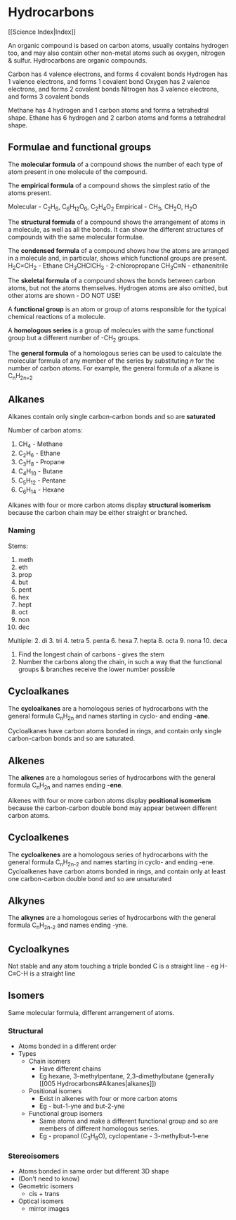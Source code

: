 # Hydrocarbons
[[Science Index|Index]]


An organic compound is based on carbon atoms, usually contains hydrogen too, and may also contain other non-metal atoms such as oxygen, nitrogen & sulfur. Hydrocarbons are organic compounds.

Carbon has 4 valence electrons, and forms 4 covalent bonds
Hydrogen has 1 valence electrons, and forms 1 covalent bond
Oxygen has 2 valence electrons, and forms 2 covalent bonds
Nitrogen has 3 valence electrons, and forms 3 covalent bonds

Methane has 4 hydrogen and 1 carbon atoms and forms a tetrahedral shape.
Ethane has 6 hydrogen and 2 carbon atoms and forms a tetrahedral shape.

## Formulae and functional groups
The **molecular formula** of a compound shows the number of each type of atom present in one molecule of the compound.

The **empirical formula** of a compound shows the simplest ratio of the atoms present.

Molecular - C<sub>2</sub>H<sub>6</sub>, C<sub>6</sub>H<sub>12</sub>O<sub>6</sub>, C<sub>2</sub>H<sub>4</sub>O<sub>2</sub>
Empirical - CH<sub>3</sub>,    CH<sub>2</sub>O,       H<sub>2</sub>O

The **structural formula** of a compound shows the arrangement of atoms in a molecule, as well as all the bonds.
It can show the different structures of compounds with the same molecular formulae.

The **condensed formula** of a compound shows how the atoms are arranged in a molecule and, in particular, shows which functional groups are present.
H<sub>2</sub>C=CH<sub>2</sub> - Ethane
CH<sub>3</sub>CHClCH<sub>3</sub> - 2-chloropropane
CH<sub>3</sub>C$\equiv$N - ethanenitrile

The **skeletal formula** of a compound shows the bonds between carbon atoms, but not the atoms themselves. Hydrogen atoms are also omitted, but other atoms are shown - DO NOT USE!

A **functional group** is an atom or group of atoms responsible for the typical chemical reactions of a molecule.

A **homologous series** is a group of molecules with the same functional group but a different number of -CH$_2$ groups.

The **general formula** of a homologous series can be used to calculate the molecular formula of any member of the series by substituting $n$ for the number of carbon atoms.
For example, the general formula of a alkane is C<sub>n</sub>H<sub>2n+2</sub> 


## Alkanes
Alkanes contain only single carbon-carbon bonds and so are **saturated**

Number of carbon atoms:
1. CH<sub>4</sub> - Methane
2. C<sub>2</sub>H<sub>6</sub> - Ethane
3. C<sub>3</sub>H<sub>8</sub> - Propane
4. C<sub>4</sub>H<sub>10</sub> - Butane
5. C<sub>5</sub>H<sub>12</sub> - Pentane
6. C<sub>6</sub>H<sub>14</sub> - Hexane


Alkanes with four or more carbon atoms display **structural isomerism** because the carbon chain may be either straight or branched.


### Naming
Stems:
1. meth
2. eth
3. prop
4. but
5. pent
6. hex
7. hept
8. oct
9. non
10. dec

Multiple:
2. di
3. tri
4. tetra
5. penta
6. hexa
7. hepta
8. octa
9. nona
10. deca


1. Find the longest chain of carbons - gives the stem
2. Number the carbons along the chain, in such a way that the functional groups & branches receive the lower number possible



## Cycloalkanes
The **cycloalkanes** are a homologous series of hydrocarbons with the general formula C<sub>n</sub>H<sub>2n</sub> and names starting in cyclo- and ending **-ane**.

Cycloalkanes have carbon atoms bonded in rings, and contain only single carbon-carbon bonds and so are saturated.

## Alkenes
The **alkenes** are a homologous series of hydrocarbons with the general formula C<sub>n</sub>H<sub>2n</sub> and names ending **-ene**.

Alkenes with four or more carbon atoms display **positional isomerism** because the carbon-carbon double bond may appear between different carbon atoms.


## Cycloalkenes
The **cycloalkenes** are a homologous series of hydrocarbons with the general formula C<sub>n</sub>H<sub>2n-2</sub> and names starting in cyclo- and ending -ene.
Cycloalkenes have carbon atoms bonded in rings, and contain only at least one carbon-carbon double bond and so are unsaturated

## Alkynes
The **alkynes** are a homologous series of hydrocarbons with the general formula C<sub>n</sub>H<sub>2n-2</sub> and names ending -yne.

## Cycloalkynes
Not stable and any atom touching a triple bonded C is a straight line - eg H-C$\equiv$C-H is a straight line


## Isomers
Same molecular formula, different arrangement of atoms.

### Structural
- Atoms bonded in a different order
- Types
	- Chain isomers
		- Have different chains 
		- Eg hexane, 3-methylpentane, 2,3-dimethylbutane (generally [[005 Hydrocarbons#Alkanes|alkanes]])
	- Positional isomers
		- Exist in alkenes with four or more carbon atoms
		- Eg - but-1-yne and but-2-yne
	- Functional group isomers
		- Same atoms and make a different functional group and so are members of different homologous series.
		- Eg - propanol (C<sub>3</sub>H<sub>8</sub>O), cyclopentane - 3-methylbut-1-ene



### Stereoisomers
- Atoms bonded in same order but different 3D shape
- (Don't need to know)
- Geometric isomers
	- cis + trans
- Optical isomers
	- mirror images


